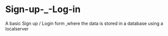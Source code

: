 # Sign-up-_-Log-in
A basic Sign up / Login form   ,where the data is stored in a database using a localserver 
